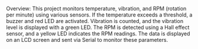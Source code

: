 Overview: This project monitors temperature, vibration, and RPM (rotation per minute) using various sensors. If the temperature exceeds a threshold, a buzzer and red LED are activated. Vibration is counted, and the vibration level is displayed with a green LED. The RPM is detected using a Hall effect sensor, and a yellow LED indicates the RPM readings. The data is displayed on an LCD screen and sent via Serial to monitor these parameters.

